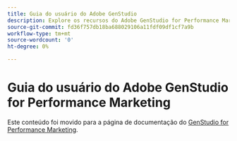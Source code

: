 ```yaml
---
title: Guia do usuário do Adobe GenStudio
description: Explore os recursos do Adobe GenStudio for Performance Marketing. Saiba como criar rapidamente ativos de marca, gerar variações e otimizar experiências.
source-git-commit: fd36f757db18ba688029106a11fdf09df1cf7a9b
workflow-type: tm+mt
source-wordcount: '0'
ht-degree: 0%

---
```


# Guia do usuário do Adobe GenStudio for Performance Marketing

Este conteúdo foi movido para a página de documentação do [GenStudio for Performance Marketing](https://experienceleague.adobe.com/en/docs/genstudio-for-performance-marketing).
